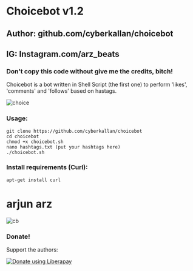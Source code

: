 # Choicebot v1.2
## Author: github.com/cyberkallan/choicebot
## IG: Instagram.com/arz_beats
### Don't copy this code without give me the credits, bitch! 
Choicebot is a bot written in Shell Script (the first one) to perform 'likes', 'comments' and 'follows' based on hastags.

![choice](https://user-images.githubusercontent.com/56509491/66764160-d2daca00-eec6-11e9-98b3-605d315931da.JPG)

### Usage:
```
git clone https://github.com/cyberkallan/choicebot
cd choicebot
chmod +x choicebot.sh
nano hashtags.txt (put your hashtags here)
./choicebot.sh
```

### Install requirements (Curl):

```
apt-get install curl
```

# arjun arz
![cb](https://user-images.githubusercontent.com/56509491/66750279-b2504700-eea9-11e9-9f9e-100ddc35504c.jpg)

### Donate!
Support the authors:

<noscript><a href="https://liberapay.com/thelinuxchoice/donate"><img alt="Donate using Liberapay" src="https://liberapay.com/assets/widgets/donate.svg"></a></noscript>
